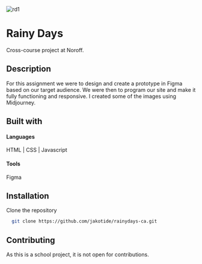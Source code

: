 ![rd1](https://github.com/jakotide/rainydays-ca/assets/111381232/31f21ef8-2877-44ba-9321-a2695ab911f4)

# Rainy Days

Cross-course project at Noroff. 

## Description

For this assignment we were to design and create a prototype in Figma based on our target audience. We were then to program our site and make it fully functioning and responsive. I created some of the images using Midjourney.

## Built with

#### Languages

HTML | CSS |  Javascript

#### Tools

Figma





## Installation

Clone the repository

```bash
  git clone https://github.com/jakotide/rainydays-ca.git
```
    
## Contributing

As this is a school project, it is not open for contributions.

